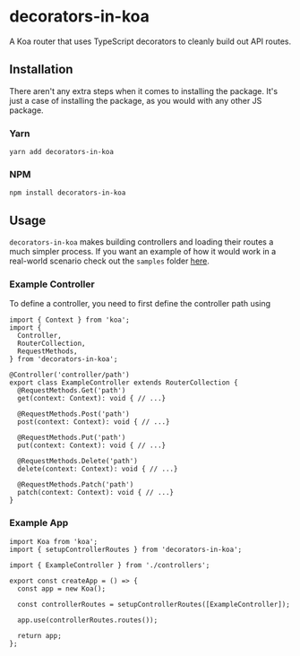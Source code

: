 # decorators-in-koa
A Koa router that uses TypeScript decorators to cleanly build out API routes.

## Installation
There aren't any extra steps when it comes to installing the package. It's just a case of installing the package, as you would with any other JS package.

### Yarn
`yarn add decorators-in-koa`

### NPM
`npm install decorators-in-koa`

## Usage

`decorators-in-koa` makes building controllers and loading their routes a much simpler process. If you want an example of how it would work in a real-world scenario check out the `samples` folder [here](https://github.com/jamesnixon197/decorators-in-koa/tree/main/samples/hello-world).

### Example Controller

To define a controller, you need to first define the controller path using

```
import { Context } from 'koa';
import {
  Controller,
  RouterCollection,
  RequestMethods,
} from 'decorators-in-koa';

@Controller('controller/path')
export class ExampleController extends RouterCollection {
  @RequestMethods.Get('path')
  get(context: Context): void { // ...}

  @RequestMethods.Post('path')
  post(context: Context): void { // ...}

  @RequestMethods.Put('path')
  put(context: Context): void { // ...}

  @RequestMethods.Delete('path')
  delete(context: Context): void { // ...}

  @RequestMethods.Patch('path')
  patch(context: Context): void { // ...}
}
```

### Example App

```
import Koa from 'koa';
import { setupControllerRoutes } from 'decorators-in-koa';

import { ExampleController } from './controllers';

export const createApp = () => {
  const app = new Koa();

  const controllerRoutes = setupControllerRoutes([ExampleController]);

  app.use(controllerRoutes.routes());

  return app;
};
```
